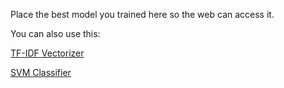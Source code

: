 Place the best model you trained here so the web can access it.


You can also use this:

[TF-IDF Vectorizer](https://drive.google.com/file/d/1EzHFwNxd1FXUvZ8sArzX0moWrhA0fdHP/view?usp=drive_link)

[SVM Classifier](https://drive.google.com/file/d/1ABWUGve7-HnrITGXyiQ2GpGj0yEXaOxm/view?usp=drive_link)


